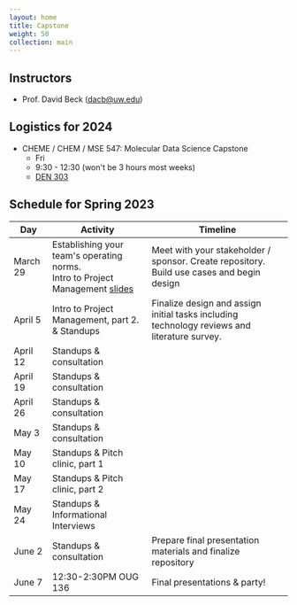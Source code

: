 ```yaml
---
layout: home
title: Capstone
weight: 50
collection: main
---
```


## Instructors

- Prof. David Beck (dacb@uw.edu)

## Logistics for 2024

- CHEME / CHEM / MSE 547: Molecular Data Science Capstone
    - Fri
    - 9:30 - 12:30 (won't be 3 hours most weeks)
    - [DEN 303](http://www.washington.edu/classroom/DEN+303)

## Schedule for Spring 2023

|Day|Activity  |Timeline|
|--|--|--|
|March 29|Establishing your team's operating norms.<br/>Intro to Project Management [slides](https://github.com/UWDIRECT/UWDIRECT.github.io/blob/master/Wi22_content/Capstone/DIRECT%20project%20management%20and%20conflict%20resolution.pptx?raw=true)|Meet with your stakeholder / sponsor.  Create repository.  Build use cases and begin design|
|April 5| Intro to Project Management, part 2. & Standups|Finalize design and assign initial tasks including technology reviews and literature survey.|
|April 12|Standups & consultation||
|April 19|Standups & consultation||
|April 26|Standups & consultation||
|May 3|Standups & consultation||
|May 10|Standups & Pitch clinic, part 1||
|May 17|Standups & Pitch clinic, part 2||
|May 24|Standups & Informational Interviews||
|June 2|Standups & consultation|Prepare final presentation materials and finalize repository|
|June 7|12:30-2:30PM OUG 136|Final presentations & party!|
